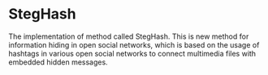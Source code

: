 # StegHash
The implementation of method called StegHash. This is new method for information hiding in open social networks, which is based on the usage of hashtags in various open social networks to connect multimedia files with embedded hidden messages.
